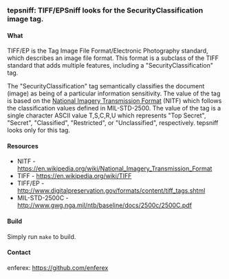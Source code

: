 ### tepsniff: TIFF/EPSniff looks for the SecurityClassification image tag.

#### What
TIFF/EP is the Tag Image File Format/Electronic Photography standard, which 
describes an image file format.  This format is a subclass of the TIFF standard that
 adds
multiple features, including a "SecurityClassification" tag.

The "SecurityClassification" tag semantically classifies the document (image) as
being of a particular information sensitivity. The value of the tag is based on
the [National Imagery Transmission Format](https://en.wikipedia.org/wiki/National_Imagery_Transmission_Format) 
(NITF) which follows the classification values defined in MIL-STD-2500.  The
value of the tag is a single character ASCII value T,S,C,R,U which represents
"Top Secret", "Secret", "Classified", "Restricted", or "Unclassified",
respectively.  tepsniff looks only for this tag.

#### Resources
* NITF - https://en.wikipedia.org/wiki/National_Imagery_Transmission_Format
* TIFF - https://en.wikipedia.org/wiki/TIFF
* TIFF/EP - http://www.digitalpreservation.gov/formats/content/tiff_tags.shtml 
* MIL-STD-2500C - http://www.gwg.nga.mil/ntb/baseline/docs/2500c/2500C.pdf

#### Build
Simply run `make` to build.

#### Contact
enferex: https://github.com/enferex
